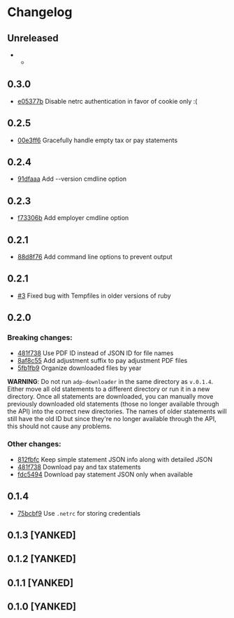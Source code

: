 Changelog
=========

## Unreleased

* -


## 0.3.0

* [e05377b][] Disable netrc authentication in favor of cookie only :(

[e05377b]: ../../commit/e05377b


## 0.2.5

* [00e3ff6][] Gracefully handle empty tax or pay statements

[00e3ff6]: ../../commit/00e3ff6


## 0.2.4

* [91dfaaa][] Add --version cmdline option

[91dfaaa]: ../../commit/91dfaaa


## 0.2.3

* [f73306b][] Add employer cmdline option

[f73306b]: ../../commit/f73306b


## 0.2.1

* [88d8f76][] Add command line options to prevent output

[88d8f76]: ../../commit/88d8f76


## 0.2.1

* [#3][] Fixed bug with Tempfiles in older versions of ruby

[#3]: ../../issues/3


## 0.2.0

### Breaking changes:

* [481f738][] Use PDF ID instead of JSON ID for file names
* [8af8c55][] Add adjustment suffix to pay adjustment PDF files
* [5fb1fb9][] Organize downloaded files by year

[481f738]: ../../commit/481f738
[8af8c55]: ../../commit/8af8c55
[5fb1fb9]: ../../commit/5fb1fb9

**WARNING**: Do not run `adp-downloader` in the same directory as `v.0.1.4`.
Either move all old statements to a different directory or run it in a new
directory.  Once all statements are downloaded, you can manually move
previously downloaded old statements (those no longer available through the
API) into the correct new directories.  The names of older statements will
still have the old ID but since they're no longer available through the API,
this should not cause any problems.

### Other changes:

* [812fbfc][] Keep simple statement JSON info along with detailed JSON
* [481f738][] Download pay and tax statements
* [fdc5494][] Download pay statement JSON only when available

[812fbfc]: ../../commit/812fbfc
[481f738]: ../../commit/481f738
[fdc5494]: ../../commit/fdc5494


## 0.1.4

* [75bcbf9][] Use `.netrc` for storing credentials

[75bcbf9]: ../../commit/75bcbf9


## 0.1.3 [YANKED]
## 0.1.2 [YANKED]
## 0.1.1 [YANKED]
## 0.1.0 [YANKED]
